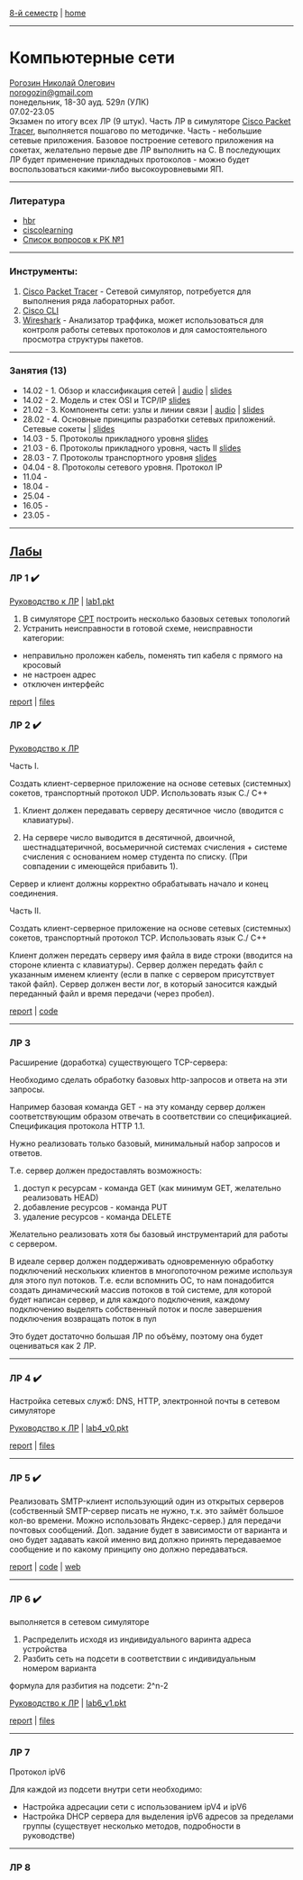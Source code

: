[8-й семестр](../2022_8_sem.md) | [home](../README.md)
____________________________________
# Компьютерные сети 
[Рогозин Николай Олегович](https://networking-labs.ru/) \
norogozin@gmail.com \
понедельник, 18-30 ауд. 529л (УЛК)\
07.02-23.05 \
Экзамен по итогу всех ЛР (9 штук). Часть ЛР в симуляторе [Cisco Packet Tracer](https://www.netacad.com/ru/courses/packet-tracer), выполняется пошагово по методичке. Часть - небольшие сетевые приложения. Базовое построение сетевого приложения на сокетах, желательно первые две ЛР выполнить на C. В последующих ЛР будет применение прикладных протоколов - можно будет воспользоваться какими-либо высокоуровневыми ЯП.
____________________________________
### Литература

* [hbr](https://habr.com/ru/post/134892/)
* [ciscolearning](https://ciscolearning.ru/)
* [Список вопросов к РК №1](https://docs.google.com/document/d/1zYmXS5kxyfDuPgQ_tBog3G79i8xrJGuy/edit?usp=sharing&ouid=104050528212751164470&rtpof=true&sd=true)

____________________________________
### Инструменты:

1. [Cisco Packet Tracer](https://www.netacad.com/ru/courses/packet-tracer) - Сетевой симулятор, потребуется для выполнения ряда лабораторных работ.
2. [Cisco CLI](https://www.cisco.com/c/ru_ru/td/docs/ios/fundamentals/configuration/guide/12_4/cf_12_4_book/cf_cli-basics.html)
3. [Wireshark](https://www.wireshark.org/) - Анализатор траффика, может использоваться для контроля работы сетевых протоколов и для самостоятельного просмотра структуры пакетов.

____________________________________
### Занятия (13)

* 14.02 - 1. Обзор и классификация сетей | [audio](https://drive.google.com/file/d/1gBJXzjiGZWQAXToCpsktHKEGyOt38MAu/view?usp=sharing) | [slides](https://docs.google.com/presentation/d/1ZPXRFfLD-hi8l1_TWF1224qHrCOUukNk/edit?usp=sharing&ouid=104050528212751164470&rtpof=true&sd=true)
* 14.02 - 2. Модель и стек OSI и TCP/IP [slides](https://docs.google.com/presentation/d/1kxcIIE8LtY26ES-wNcQtHtJlTb56XcWw/edit?usp=sharing&ouid=104050528212751164470&rtpof=true&sd=true)
* 21.02 - 3. Компоненты сети: узлы и линии связи | [audio](https://drive.google.com/file/d/1NdOWs6YKOtlW9ieT0UoXziRCH9HdcJll/view?usp=sharing) | [slides](https://docs.google.com/presentation/d/1Ii-iomXKiIiAAn0z214xbKWam6y8aC6x/edit?usp=sharing&ouid=104050528212751164470&rtpof=true&sd=true)
* 28.02 - 4. Основные принципы разработки сетевых приложений. Сетевые сокеты | [slides](https://drive.google.com/file/d/1KqRp5hkeV5HCB8WBTV7EuJF6DCeQpy1z/view?usp=sharing) 
* 14.03 - 5. Протоколы прикладного уровня [slides](https://drive.google.com/file/d/1KyTbX5nuQ3vj_hySuhZh7CJoap1tFm7N/view?usp=sharing)
* 21.03 - 6. Протоколы прикладного уровня, часть II [slides](https://drive.google.com/file/d/1SAk9SR-XpwaN73vW0Zn_mRFJbVasfLO4/view?usp=sharing)
* 28.03 - 7. Протоколы 
транспортного уровня [slides](https://drive.google.com/file/d/1W8sxt32O7p5U1FXXoY8i8fPsiKj7Mggy/view?usp=drivesdk)
* 04.04 - 8. Протоколы сетевого уровня. Протокол IP []()
* 11.04 -  
* 18.04 -  
* 25.04 -  
* 16.05 -  
* 23.05 - 

____________________________________

## [Лабы](https://github.com/dKosarevsky/networks/blob/main/README.md)

### ЛР 1 ✔️

[Руководство к ЛР](https://docs.google.com/document/d/1Z86DTMJc3F9BhJevMdyAwROGtaHFz3Pp/edit?usp=sharing&ouid=104050528212751164470&rtpof=true&sd=true) | [ lab1.pkt](https://drive.google.com/file/d/1C61uFcZQjvF3QPzp_4GyaWIIDuxDkSpW/view?usp=sharing)

1. В симуляторе [CPT](https://skillsforall.com/resources/lab-downloads) построить несколько базовых сетевых топологий
2. Устранить неисправности в готовой схеме, неисправности категории: 
  * неправильно проложен кабель, поменять тип кабеля с прямого на кросовый
  * не настроен адрес
  * отключен интерфейс

[report](https://github.com/dKosarevsky/networks/blob/main/lab_01/report.md) | [files](https://github.com/dKosarevsky/networks/tree/main/lab_01)

### ЛР 2 ✔️

[Руководство к ЛР](https://networking-labs.ru/mod/assign/view.php?id=228)

Часть I.

Создать клиент-серверное приложение на основе сетевых (системных) сокетов, транспортный протокол UDP. Использовать язык С./ C++

1. Клиент должен передавать серверу десятичное число (вводится с клавиатуры).

2. На сервере число выводится в десятичной, двоичной, шестнадцатеричной, восьмеричной системах счисления + системе счисления с основанием номер студента по списку. (При совпадении с имеющейся прибавить 1).

Сервер и клиент должны корректно обрабатывать начало и конец соединения.

Часть II.

Создать клиент-серверное приложение на основе сетевых (системных) сокетов, транспортный протокол TCP. Использовать язык С./ C++

Клиент должен передать серверу имя файла в виде строки (вводится на стороне клиента с клавиатуры). Сервер должен передать файл с указанным именем клиенту (если в папке с сервером присутствует такой файл). Сервер должен вести лог, в который заносится каждый переданный файл и время передачи (через пробел).

[report](https://github.com/dKosarevsky/networks/blob/main/lab_02/report.md) | [code](https://github.com/dKosarevsky/networks/tree/main/lab_02/src)
____________________________________

### ЛР 3


Расширение (доработка) существующего TCP-сервера:

Необходимо сделать обработку базовых http-запросов и ответа на эти запросы.

Например базовая команда GET - на эту команду сервер должен соответствующим образом отвечать в соответствии со спецификацией. Спецификация протокола HTTP 1.1.

Нужно реализовать только базовый, минимальный набор запросов и ответов.

Т.е. сервер должен предоставлять возможность:
1. доступ к ресурсам - команда GET (как минимум GET, желательно реализовать HEAD)
2. добавление ресурсов - команда PUT
3. удаление ресурсов - команда DELETE

Желательно реализовать хотя бы базовый инструментарий для работы с сервером. 

В идеале сервер  должен поддерживать одновременную обработку подключений нескольких клиентов в многопоточном режиме используя для этого пул потоков. Т.е. если вспомнить ОС, то нам понадобится создать динамический массив потоков в той системе, для которой будет написан сервер, и для каждого подключения, каждому подключению выделять собственный поток и после завершения подключения возвращать поток в пул


Это будет достаточно большая ЛР по объёму, поэтому она будет оцениваться как 2 ЛР.

____________________________________

### ЛР 4 ✔️

Настройка сетевых служб: DNS, HTTP, электронной почты в сетевом симуляторе

[Руководство к ЛР](https://docs.google.com/document/d/1Y3VU0xgl8_Ie_3lzDZ1uW_Du-xWUnRWR/edit?usp=sharing&ouid=104050528212751164470&rtpof=true&sd=true) | [lab4_v0.pkt](https://drive.google.com/file/d/1dqNYJUlDzUbZEZW3aM0F3gJqe_A8AEUx/view?usp=sharing)

[report](https://github.com/dKosarevsky/networks/blob/main/lab_04/report.md) | [files](https://github.com/dKosarevsky/networks/tree/main/lab_04)


____________________________________

### ЛР 5 ✔️

Реализовать SMTP-клиент использующий один из открытых серверов (собственный SMTP-сервер писать не нужно, т.к. это займёт большое кол-во времени. Можно использовать Яндекс-сервер.) для передачи почтовых сообщений. 
Доп. задание будет в зависимости от варианта и оно будет задавать какой именно вид должно принять передаваемое сообщение и по какому принципу оно должно передаваться. 

[report](https://github.com/dKosarevsky/networks/blob/main/lab_05/report.md) | [code](https://github.com/dKosarevsky/smtp_client) | [web](https://share.streamlit.io/dkosarevsky/smtp_client/main/main.py)

____________________________________

### ЛР 6 ✔️

выполняется в сетевом симуляторе

1. Распределить исходя из индивидуального варинта адреса устройства
2. Разбить сеть на подсети в соответствии с индивидуальным номером варианта

формула для разбития на подсети: 2^n-2

[Руководство к ЛР](https://docs.google.com/document/d/1vEfhfzuDD6SAu-zStUmlOFL9MCtMWUaR/edit?usp=sharing&ouid=104050528212751164470&rtpof=true&sd=true) | [lab6_v1.pkt](https://drive.google.com/file/d/125zjRCgzAlMHXrTvGpd-ZsTHanjLjEkN/view?usp=sharing)

[report](https://github.com/dKosarevsky/networks/blob/main/lab_06/report.md) | [files](https://github.com/dKosarevsky/networks/tree/main/lab_06)

____________________________________

### ЛР 7

Протокол ipV6

Для каждой из подсети внутри сети необходимо:
- Настройка адресации сети с использованием ipV4 и ipV6
- Настройка DHCP сервера для выделения ipV6 адресов за пределами группы (существует несколько методов, подробности в руководстве)

____________________________________

### ЛР 8
